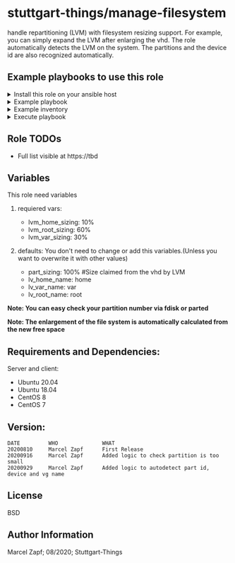 # stuttgart-things/manage-filesystem

handle repartitioning (LVM) with filesystem resizing support. For example, you can simply expand the LVM after enlarging the vhd. 
The role automatically detects the LVM on the system. The partitions and the device id are also recognized automatically.

## Example playbooks to use this role

<details><summary>Install this role on your ansible host</summary>

```
cat <<EOF > /tmp/requirements.yaml
- src: https://github.com/stuttgart-things/install-configure-podman.git
  scm: git
EOF
ansible-galaxy install -r /tmp/requirements.yaml --force
```

</details>


<details><summary>Example playbook </summary>

```
- hosts: "fs"
  gather_facts: true
  become: true
  vars:
    lvm_home_sizing: 10%
    lvm_root_sizing: 60%
    lvm_var_sizing: 30%

  roles:
    - manage-filesystem
```

**Note: This role requires become yes**
</details>

<details><summary>Example inventory</summary>

```
[fs]
foo.bar.example.com ansible_user=foobar
```
</details>

<details><summary>Execute playbook</summary>

```
ansible-playbook -i inventory manage-filesystem.yml
```
</details>


## Role TODOs
- Full list visible at https://tbd



## Variables

This role need variables

1. requiered vars:
    - lvm_home_sizing: 10%
    - lvm_root_sizing: 60%
    - lvm_var_sizing: 30%

2. defaults: You don't need to change or add this variables.(Unless you want to overwrite it with other values)
    - part_sizing: 100%                 #Size claimed from the vhd by LVM
    - lv_home_name: home
    - lv_var_name: var
    - lv_root_name: root

**Note: You can easy check your partition number via fdisk or parted**

**Note: The enlargement of the file system is automatically calculated from the new free space**
    
## Requirements and Dependencies:
Server and client:
- Ubuntu 20.04
- Ubuntu 18.04
- CentOS 8
- CentOS 7

## Version:
```
DATE         WHO       		  WHAT
20200810     Marcel Zapf      First Release
20200916     Marcel Zapf      Added logic to check partition is too small
20200929     Marcel Zapf      Added logic to autodetect part id, device and vg name
```

License
-------

BSD

Author Information
------------------

Marcel Zapf; 08/2020; Stuttgart-Things
